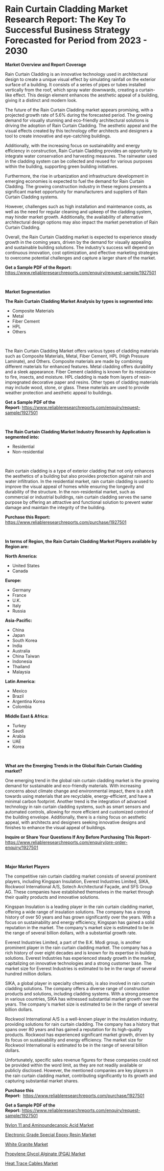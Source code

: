 <p><h1>Rain Curtain Cladding Market Research Report: The Key To Successful Business Strategy Forecasted for Period from 2023 - 2030</h1></p><p><strong>Market Overview and Report Coverage</strong></p>
<p><p>Rain Curtain Cladding is an innovative technology used in architectural design to create a unique visual effect by simulating rainfall on the exterior surface of a building. It consists of a series of pipes or tubes installed vertically from the roof, which spray water downwards, creating a curtain-like effect. This design element enhances the aesthetic appeal of a building, giving it a distinct and modern look.</p><p>The future of the Rain Curtain Cladding market appears promising, with a projected growth rate of 5.6% during the forecasted period. The growing demand for visually stunning and eco-friendly architectural solutions is driving the adoption of Rain Curtain Cladding. The aesthetic appeal and the visual effects created by this technology offer architects and designers a tool to create innovative and eye-catching buildings.</p><p>Additionally, with the increasing focus on sustainability and energy efficiency in construction, Rain Curtain Cladding provides an opportunity to integrate water conservation and harvesting measures. The rainwater used in the cladding system can be collected and reused for various purposes within the building, supporting green building initiatives.</p><p>Furthermore, the rise in urbanization and infrastructure development in emerging economies is expected to fuel the demand for Rain Curtain Cladding. The growing construction industry in these regions presents a significant market opportunity for manufacturers and suppliers of Rain Curtain Cladding systems.</p><p>However, challenges such as high installation and maintenance costs, as well as the need for regular cleaning and upkeep of the cladding system, may hinder market growth. Additionally, the availability of alternative architectural design options may also impact the market penetration of Rain Curtain Cladding.</p><p>Overall, the Rain Curtain Cladding market is expected to experience steady growth in the coming years, driven by the demand for visually appealing and sustainable building solutions. The industry's success will depend on continuous innovation, cost optimization, and effective marketing strategies to overcome potential challenges and capture a larger share of the market.</p></p>
<p><strong>Get a Sample PDF of the Report:</strong> <a href="https://www.reliableresearchreports.com/enquiry/request-sample/1927501">https://www.reliableresearchreports.com/enquiry/request-sample/1927501</a></p>
<p>&nbsp;</p>
<p><strong>Market Segmentation</strong></p>
<p><strong>The Rain Curtain Cladding Market Analysis by types is segmented into:</strong></p>
<p><ul><li>Composite Materials</li><li>Metal</li><li>Fiber Cement</li><li>HPL</li><li>Others</li></ul></p>
<p>&nbsp;</p>
<p><p>The Rain Curtain Cladding Market offers various types of cladding materials such as Composite Materials, Metal, Fiber Cement, HPL (High Pressure Laminate), and Others. Composite materials are made by combining different materials for enhanced features. Metal cladding offers durability and a sleek appearance. Fiber Cement cladding is known for its resistance to fire, insects, and moisture. HPL cladding is made from layers of resin-impregnated decorative paper and resins. Other types of cladding materials may include wood, stone, or glass. These materials are used to provide weather protection and aesthetic appeal to buildings.</p></p>
<p><strong>Get a Sample PDF of the Report:</strong>&nbsp;<a href="https://www.reliableresearchreports.com/enquiry/request-sample/1927501">https://www.reliableresearchreports.com/enquiry/request-sample/1927501</a></p>
<p>&nbsp;</p>
<p><strong>The Rain Curtain Cladding Market Industry Research by Application is segmented into:</strong></p>
<p><ul><li>Residential</li><li>Non-residential</li></ul></p>
<p>&nbsp;</p>
<p><p>Rain curtain cladding is a type of exterior cladding that not only enhances the aesthetics of a building but also provides protection against rain and water infiltration. In the residential market, rain curtain cladding is used to improve the visual appeal of homes while ensuring the longevity and durability of the structure. In the non-residential market, such as commercial or industrial buildings, rain curtain cladding serves the same purpose by offering an attractive and functional solution to prevent water damage and maintain the integrity of the building.</p></p>
<p><strong>Purchase this Report:</strong>&nbsp; <a href="https://www.reliableresearchreports.com/purchase/1927501">https://www.reliableresearchreports.com/purchase/1927501</a></p>
<p>&nbsp;</p>
<p><strong>In terms of Region, the Rain Curtain Cladding Market Players available by Region are:</strong></p>
<p>
    <p> <strong> North America: </strong>
        <ul>
            <li>United States</li>
            <li>Canada</li>
        </ul>
        </p> 
    <p> <strong> Europe: </strong>
        <ul>
            <li>Germany</li>
            <li>France</li>
            <li>U.K.</li>
            <li>Italy</li>
            <li>Russia</li>
        </ul>
        </p> 
    <p> <strong> Asia-Pacific: </strong>
        <ul>
            <li>China</li>
            <li>Japan</li>
            <li>South Korea</li>
            <li>India</li>
            <li>Australia</li>
            <li>China Taiwan</li>
            <li>Indonesia</li>
            <li>Thailand</li>
            <li>Malaysia</li>
        </ul>
        </p> 
    <p> <strong> Latin America: </strong>
        <ul>
            <li>Mexico</li>
            <li>Brazil</li>
            <li>Argentina Korea</li>
            <li>Colombia</li>
        </ul>
        </p> 
    <p> <strong> Middle East & Africa: </strong>
        <ul>
            <li>Turkey</li>
            <li>Saudi</li>
            <li>Arabia</li>
            <li>UAE</li>
            <li>Korea</li>
        </ul>
    </p>
    </p>
<p>&nbsp;</p>
<p><strong>What are the Emerging Trends in the Global Rain Curtain Cladding market?</strong></p>
<p><p>One emerging trend in the global rain curtain cladding market is the growing demand for sustainable and eco-friendly materials. With increasing concerns about climate change and environmental impact, there is a shift towards using materials that are recyclable, energy-efficient, and have a minimal carbon footprint. Another trend is the integration of advanced technology in rain curtain cladding systems, such as smart sensors and automated controls, allowing for more efficient and customized control of the building envelope. Additionally, there is a rising focus on aesthetic appeal, with architects and designers seeking innovative designs and finishes to enhance the visual appeal of buildings.</p></p>
<p><strong>Inquire or Share Your Questions If Any Before Purchasing This Report</strong>- <a href="https://www.reliableresearchreports.com/enquiry/pre-order-enquiry/1927501">https://www.reliableresearchreports.com/enquiry/pre-order-enquiry/1927501</a></p>
<p>&nbsp;</p>
<p><strong>Major Market Players</strong></p>
<p><p>The competitive rain curtain cladding market consists of several prominent players, including Kingspan Insulation, Everest Industries Limited, SIKA, Rockwool International A/S, Sotech Architectural Façade, and SFS Group AG. These companies have established themselves in the market through their quality products and innovative solutions.</p><p>Kingspan Insulation is a leading player in the rain curtain cladding market, offering a wide range of insulation solutions. The company has a strong history of over 50 years and has grown significantly over the years. With a focus on sustainability and energy efficiency, Kingspan has gained a solid reputation in the market. The company's market size is estimated to be in the range of several billion dollars, with a substantial growth rate.</p><p>Everest Industries Limited, a part of the B.K. Modi group, is another prominent player in the rain curtain cladding market. The company has a rich history of over eight decades and is known for its expertise in building solutions. Everest Industries has experienced steady growth in the market, capitalizing on innovative technologies and a strong customer base. The market size for Everest Industries is estimated to be in the range of several hundred million dollars.</p><p>SIKA, a global player in specialty chemicals, is also involved in rain curtain cladding solutions. The company offers a diverse range of construction products and solutions, including cladding systems. With a strong presence in various countries, SIKA has witnessed substantial market growth over the years. The company's market size is estimated to be in the range of several billion dollars.</p><p>Rockwool International A/S is a well-known player in the insulation industry, providing solutions for rain curtain cladding. The company has a history that spans over 80 years and has gained a reputation for its high-quality products. Rockwool has experienced significant market growth, driven by its focus on sustainability and energy efficiency. The market size for Rockwool International is estimated to be in the range of several billion dollars.</p><p>Unfortunately, specific sales revenue figures for these companies could not be provided within the word limit, as they are not readily available or publicly disclosed. However, the mentioned companies are key players in the rain curtain cladding market, contributing significantly to its growth and capturing substantial market shares.</p></p>
<p><strong>Purchase this Report:</strong>&nbsp;&nbsp;<a href="https://www.reliableresearchreports.com/purchase/1927501">https://www.reliableresearchreports.com/purchase/1927501</a></p>
<p></p>
<p><strong>Get a Sample PDF of the Report:</strong>&nbsp;<a href="https://www.reliableresearchreports.com/enquiry/request-sample/1927501">https://www.reliableresearchreports.com/enquiry/request-sample/1927501</a></p>
<p><p><a href="https://www.linkedin.com/pulse/decoding-nylon-11-aminoundecanoic-acid-market-deep-dive-latest-ffmze/">Nylon 11 and Aminoundecanoic Acid Market</a></p><p><a href="https://www.linkedin.com/pulse/electronic-grade-special-epoxy-resin-market-size-2023-ie6fe/">Electronic Grade Special Epoxy Resin Market</a></p><p><a href="https://medium.com/@piercehoppe2023/white-granite-market-size-and-market-trends-complete-industry-overview-2023-to-2030-471b4ab5eec5">White Granite Market</a></p><p><a href="https://github.com/Chiragrp22/Market-Research-Report-List-1/blob/main/propylene-glycol-alginate-pga-market.md">Propylene Glycol Alginate (PGA) Market</a></p><p><a href="https://medium.com/@morgancrist1926/heat-trace-cables-market-the-key-to-successful-business-strategy-forecast-till-2030-d2477c9a55ea">Heat Trace Cables Market</a></p></p>